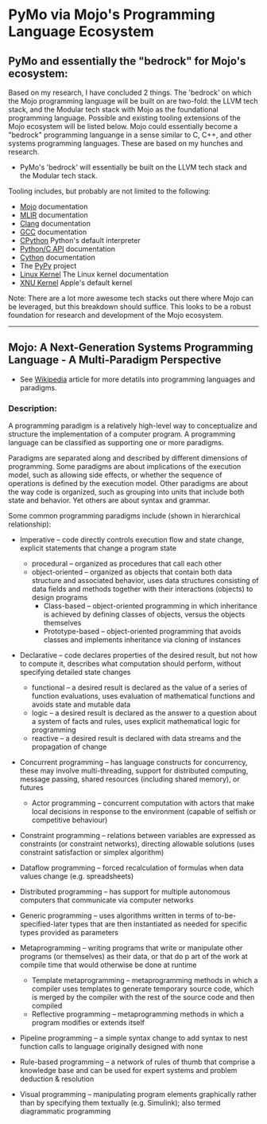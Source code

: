 # PyMo via Mojo's Programming Language Ecosystem 

## PyMo and essentially the "bedrock" for Mojo's ecosystem:
Based on my research, I have concluded 2 things. The 'bedrock' on which the Mojo programming language will be built on
are two-fold: the LLVM tech stack, and the Modular tech stack with Mojo as the foundational programming language. Possible and existing tooling extensions of the Mojo ecosystem will be listed below. Mojo could essentially become a "bedrock" programming languange in a 
sense similar to C, C++, and other systems programming languages. These are based on my hunches and research.

- PyMo's 'bedrock' will essentially be built on the LLVM tech stack and the Modular tech stack.

Tooling includes, but probably are not limited to the following:
- [Mojo](https://docs.modular.com/mojo/manual/) documentation
- [MLIR](https://mlir.llvm.org/) documentation
- [Clang](https://clang.llvm.org/) documentation
- [GCC](https://gcc.gnu.org/) documentation
- [CPython](https://github.com/python/cpython) Python's default interpreter
- [Python/C API](https://docs.python.org/3/c-api/) documentation
- [Cython](https://cython.org/) documentation
- The [PyPy](https://pypy.org) project
- [Linux Kernel](https://docs.kernel.org/) The Linux kernel documentation
- [XNU Kernel](https://github.com/apple-oss-distributions/xnu) Apple's default kernel

Note: There are a lot more awesome tech stacks out there where Mojo can be leveraged, but this breakdown should suffice.
This looks to be a robust foundation for research and development of the Mojo ecosystem.

---
## Mojo: A Next-Generation Systems Programming Language - A Multi-Paradigm Perspective
- See [Wikipedia](https://en.wikipedia.org/wiki/Programming_paradigm) article for more detatils into programming languages 
and paradigms.

### Description:
A programming paradigm is a relatively high-level way to conceptualize and structure the implementation of a computer 
program. A programming language can be classified as supporting one or more paradigms.

Paradigms are separated along and described by different dimensions of programming. Some paradigms are about implications 
of the execution model, such as allowing side effects, or whether the sequence of operations is defined by the execution 
model. Other paradigms are about the way code is organized, such as grouping into units that include both state and 
behavior. Yet others are about syntax and grammar.

Some common programming paradigms include (shown in hierarchical relationship):
- Imperative – code directly controls execution flow and state change, explicit statements that change a program state
    - procedural – organized as procedures that call each other
    - object-oriented – organized as objects that contain both data structure and associated behavior, 
uses data structures consisting of data fields and methods together with their interactions (objects) to design programs
        - Class-based – object-oriented programming in which inheritance is achieved by defining classes of objects, 
versus the objects themselves
        - Prototype-based – object-oriented programming that avoids classes and implements inheritance via cloning of 
instances

- Declarative – code declares properties of the desired result, but not how to compute it, describes what computation 
should perform, without specifying detailed state changes
    - functional – a desired result is declared as the value of a series of function evaluations, uses evaluation of 
mathematical functions and avoids state and mutable data
    - logic – a desired result is declared as the answer to a question about a system of facts and rules, uses explicit mathematical logic for programming
    - reactive – a desired result is declared with data streams and the propagation of change

- Concurrent programming – has language constructs for concurrency, these may involve multi-threading, support for 
distributed computing, message passing, shared resources (including shared memory), or futures
    - Actor programming – concurrent computation with actors that make local decisions in response to the environment 
(capable of selfish or competitive behaviour)

- Constraint programming – relations between variables are expressed as constraints (or constraint networks), directing 
allowable solutions (uses constraint satisfaction or simplex algorithm)
- Dataflow programming – forced recalculation of formulas when data values change (e.g. spreadsheets)
- Distributed programming – has support for multiple autonomous computers that communicate via computer networks
- Generic programming – uses algorithms written in terms of to-be-specified-later types that are then instantiated as 
needed for specific types provided as parameters
- Metaprogramming – writing programs that write or manipulate other programs (or themselves) as their data, or that do p
art of the work at compile time that would otherwise be done at runtime
    - Template metaprogramming – metaprogramming methods in which a compiler uses templates to generate temporary source 
code, which is merged by the compiler with the rest of the source code and then compiled
    - Reflective programming – metaprogramming methods in which a program modifies or extends itself
- Pipeline programming – a simple syntax change to add syntax to nest function calls to language originally designed 
with none
- Rule-based programming – a network of rules of thumb that comprise a knowledge base and can be used for expert systems and problem deduction & resolution
- Visual programming – manipulating program elements graphically rather than by specifying them textually (e.g. Simulink); also termed diagrammatic programming
